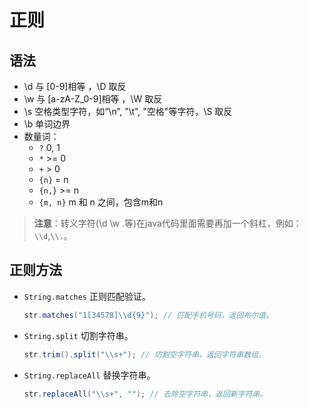 # 正则

## 语法

* \d 与 \[0-9\]相等 ，\D 取反
* \w 与 \[a-zA-Z\_0-9\]相等 ，\W 取反
* \s 空格类型字符，如“\n”, "\t", "空格"等字符，\S 取反
* \b 单词边界
* 数量词：
  * `?` 0, 1
  * `*` &gt;= 0
  * `+` &gt; 0
  * `{n}` = n
  * `{n,}` &gt;= n
  * `{m, n}` m 和 n 之间，包含m和n

> **注意**：转义字符\(\d \w .等\)在java代码里面需要再加一个斜杠，例如：`\\d`,`\\.`。

## 正则方法

* `String.matches` 正则匹配验证。

  ```java
  str.matches("1[34578]\\d{9}"); // 匹配手机号码，返回布尔值。
  ```

* `String.split` 切割字符串。

  ```java
  str.trim().split("\\s+"); // 切割空字符串，返回字符串数组。
  ```

* `String.replaceAll` 替换字符串。

  ```java
  str.replaceAll("\\s+", ""); // 去除空字符串，返回新字符串。
  ```

